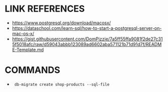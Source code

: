 # LINK REFERENCES
- https://www.postgresql.org/download/macosx/
- https://dataschool.com/learn-sql/how-to-start-a-postgresql-server-on-mac-os-x/
- https://gist.githubusercontent.com/DomPizzie/7a5ff55ffa9081f2de27c315f5018afc/raw/d59043abbb123089ad6602aba571121b71d91d7f/README-Template.md

# COMMANDS
- ` db-migrate create shop-products --sql-file`
